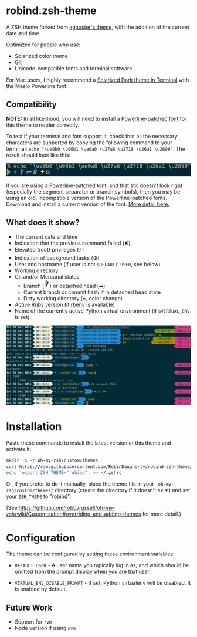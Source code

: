 # robind.zsh-theme

A ZSH theme forked from [agnoster's theme](https://github.com/agnoster/agnoster-zsh-theme),
with the addition of the current date and time.

Optimized for people who use:

- Solarized color theme
- Git
- Unicode-compatible fonts and terminal software

For Mac users, I highly recommend a [Solarized Dark theme in Terminal](https://github.com/tomislav/osx-terminal.app-colors-solarized) with the Meslo Powerline font.

## Compatibility

**NOTE:** In all likelihood, you will need to install a [Powerline-patched font](https://github.com/powerline/fonts) for this theme to render correctly.

To test if your terminal and font support it, check that all the necessary characters are supported by copying the following command to your terminal: `echo "\ue0b0 \u00b1 \ue0a0 \u27a6 \u2718 \u26a1 \u2699"`. The result should look like this:

![Character Example](images/characters.png)

If you are using a Powerline-patched font, and that still doesn't look right (especially the segment separator or branch symbols), then you may be using an old, incompatible version of the Powerline-patched fonts. Download and install a current version of the font. [More detail here.](https://github.com/robbyrussell/oh-my-zsh/issues/4065)

## What does it show?

- The current date and time
- Indication that the previous command failed (✘)
- Elevated (root) privileges (⚡)
- Indication of background tasks (⚙)
- User and hostname (if user is not `$DEFAULT_USER`, see below)
- Working directory
- Git and/or Mercurial status
  - Branch (![Branch Character](images/branch.png)) or detached head (➦)
  - Current branch or commit hash if in detached head state
  - Dirty working directory (±, color change)
- Active Ruby version (if [rbenv](https://github.com/rbenv/rbenv) is available)
- Name of the currently active Python virtual environment (if `$VIRTUAL_ENV` is set)

![Screenshot](images/screenshot.png)

# Installation

Paste these commands to install the latest version of this theme and activate it:

```sh
mkdir -p ~/.oh-my-zsh/custom/themes
curl https://raw.githubusercontent.com/RobinDaugherty/robind-zsh-theme/master/robind.zsh-theme > ~/.oh-my-zsh/custom/themes/robind.zsh-theme
echo 'export ZSH_THEME="robind"' >> ~/.zshrc
```

Or, if you prefer to do it manually, place the theme file in your `.oh-my-zsh/custom/themes/` directory (create the directory if it doesn't exist) and set your `ZSH_THEME` to "robind".

(See https://github.com/robbyrussell/oh-my-zsh/wiki/Customization#overriding-and-adding-themes for more detail.)

# Configuration

The theme can be configured by setting these environment variables:

* `DEFAULT_USER` - A user name you typically log in as, and which should be omitted from the prompt display when you are that user.

* `VIRTUAL_ENV_DISABLE_PROMPT` - If set, Python virtualenv will be disabled. It is enabled by default.

## Future Work

- Support for `rvm`
- Node version if using `nvm`
